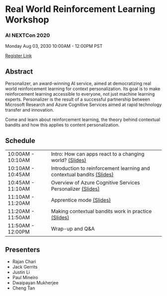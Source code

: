 # Real World Reinforcement Learning Workshop

### AI NEXTCon 2020
Monday Aug 03, 2030
10:00AM - 12:00PM PST  

[Register Link](https://learn.xnextcon.com/event/eventdetails/W20080310)


## Abstract
Personalizer, an award-winning AI service, aimed at democratizing real world reinforcement learning for context personalization. Its goal is to make reinforcement learning accessible to everyone, not just machine learning experts. Personalizer is the result of a successful partnership between Microsoft Research and Azure Cognitive Services aimed at rapid technology transfer and innovation. 
 
Come and learn about reinforcement learning, the theory behind contextual bandits and how this applies to content personalization.  


## Schedule

<table>
  <tr>
    <td>10:00AM - 10:10AM</td>
    <td>Intro: How can apps react to a changing world? <a href="https://aka.ms/AINextCon2020_intro">(Slides)</a></td>
  </tr>
  <tr>
    <td>10:10AM - 10:45AM</td>
    <td>Introduction to reinforcement learning and contextual bandits <a href="https://aka.ms/AINextCon_cb_intro">(Slides)</a></td>
  </tr>
  <tr>
    <td>10:45AM - 11:10AM</td>
    <td>Overview of Azure Cognitive Services Personalizer <a href="https://aka.ms/AINextCon_personalizer_overview">(Slides)</a></td>
  </tr>
  <tr>
    <td>11:10AM - 11:20AM</td>
    <td>Apprentice mode <a href="https://aka.ms/AINextCon_apprentice_mode">(Slides)</a></td>
  </tr>
  <tr>
    <td>11:20AM - 11:50AM</td>
    <td>Making contextual bandits work in practice <a href="https://aka.ms/AINextCon_cb_in_practice">(Slides)</a></td>
  </tr>
  <tr>
    <td>11:50AM - 12:00PM</td>
    <td>Wrap-up and Q&amp;A</td>
  </tr>
</table>


## Presenters
- Rajan Chari
- Jack Gerrits 
- Justin Li
- Paul Mineiro 
- Dwaipayan Mukherjee 
- Cheng Tan

